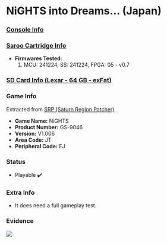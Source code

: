 # NiGHTS into Dreams... (Japan)

### [Console Info](../../../../Info/Consoles/VA13/README.md)

### [Saroo Cartridge Info](../../../../Info/Cartridges/GuangzhouSanStarOnlineShop/1.6/README.md)

- <b>Firmwares Tested:</b>
  1. MCU: 241224, SS: 241224, FPGA: 05 - v0.7

### [SD Card Info (Lexar - 64 GB - exFat)](../../../../Info/SdCards/Lexar/64GB/exfat/README.md)

### Game Info

Extracted from [SRP (Saturn Region Patcher)](https://segaxtreme.net/resources/saturn-region-patcher.81/download).

- <b>Game Name:</b> NiGHTS
- <b>Product Number:</b> GS-9046
- <b>Version:</b> V1.006
- <b>Area Code:</b> JT
- <b>Peripheral Code:</b> EJ

### Status

- Playable :heavy_check_mark:

### Extra Info

- It does need a full gameplay test.

### Evidence

[![](https://img.youtube.com/vi/SgsGE63Q7Pw/0.jpg)](https://www.youtube.com/watch?v=SgsGE63Q7Pw)
